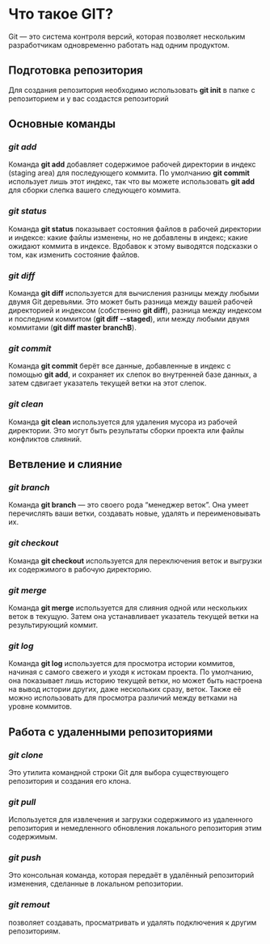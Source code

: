 # **Что такое GIT?**

Git — это система контроля версий, которая позволяет нескольким разработчикам одновременно работать над одним продуктом.

## Подготовка репозитория

Для создания репозитория необходимо использовать **git init** в папке с репозиторием и у вас создастся репозиторий

## **Основные команды**

### _git add_

Команда **git add** добавляет содержимое рабочей директории в индекс (staging area) для последующего коммита. По умолчанию **git commit** использует лишь этот индекс, так что вы можете использовать **git add** для сборки слепка вашего следующего коммита.

### _git status_

Команда **git status** показывает состояния файлов в рабочей директории и индексе: какие файлы изменены, но не добавлены в индекс; какие ожидают коммита в индексе. Вдобавок к этому выводятся подсказки о том, как изменить состояние файлов.

### _git diff_

Команда **git diff** используется для вычисления разницы между любыми двумя Git деревьями. Это может быть разница между вашей рабочей директорией и индексом (собственно **git diff**), разница между индексом и последним коммитом (**git diff --staged**), или между любыми двумя коммитами (**git diff master branchB**).

### _git commit_

Команда **git commit** берёт все данные, добавленные в индекс с помощью **git add**, и сохраняет их слепок во внутренней базе данных, а затем сдвигает указатель текущей ветки на этот слепок.

### _git clean_

Команда **git clean** используется для удаления мусора из рабочей директории. Это могут быть результаты сборки проекта или файлы конфликтов слияний.

## **Ветвление и слияние**

### _git branch_

Команда **git branch** — это своего рода “менеджер веток”. Она умеет перечислять ваши ветки, создавать новые, удалять и переименовывать их.

### _git checkout_

Команда **git checkout** используется для переключения веток и выгрузки их содержимого в рабочую директорию.

### _git merge_

Команда **git merge** используется для слияния одной или нескольких веток в текущую. Затем она устанавливает указатель текущей ветки на результирующий коммит.

### _git log_

Команда **git log** используется для просмотра истории коммитов, начиная с самого свежего и уходя к истокам проекта. По умолчанию, она показывает лишь историю текущей ветки, но может быть настроена на вывод истории других, даже нескольких сразу, веток. Также её можно использовать для просмотра различий между ветками на уровне коммитов.

## Работа с удаленными репозиториями

### _git clone_

Это утилита командной строки Git для выбора существующего репозитория и создания его клона.

### _git pull_

Используется для извлечения и загрузки содержимого из удаленного репозитория и немедленного обновления локального репозитория этим содержимым.

### _git push_

Это консольная команда, которая передаёт в удалённый репозиторий изменения, сделанные в локальном репозитории.

### _git remout_

позволяет создавать, просматривать и удалять подключения к другим репозиториям.
